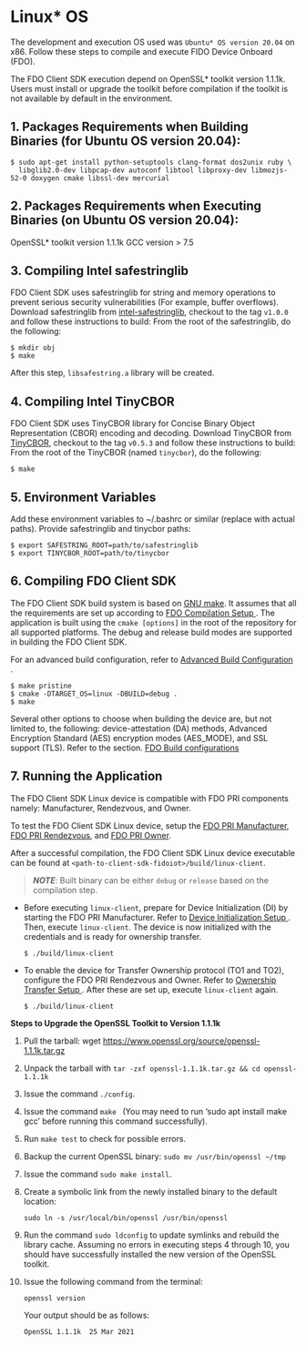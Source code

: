 # Linux* OS
The development and execution OS used was `Ubuntu* OS version 20.04` on x86. Follow these steps to compile and execute FIDO Device Onboard (FDO).

The FDO Client SDK execution depend on OpenSSL* toolkit version 1.1.1k. Users must install or upgrade the toolkit before compilation if the toolkit is not available by default in the environment.

## 1. Packages Requirements when Building Binaries (for Ubuntu OS version 20.04):

```shell
$ sudo apt-get install python-setuptools clang-format dos2unix ruby \
  libglib2.0-dev libpcap-dev autoconf libtool libproxy-dev libmozjs-52-0 doxygen cmake libssl-dev mercurial
```
## 2. Packages Requirements when Executing Binaries (on Ubuntu OS version 20.04):

OpenSSL* toolkit version 1.1.1k
GCC version > 7.5

## 3. Compiling Intel safestringlib
FDO Client SDK uses safestringlib for string and memory operations to prevent serious security vulnerabilities (For example, buffer overflows). Download safestringlib from <a href="https://github.com/intel/safestringlib">intel-safestringlib</a>, checkout to the tag `v1.0.0` and follow these instructions to build:
From the root of the safestringlib, do the following:
 ```shell
 $ mkdir obj
 $ make
 ```
After this step, `libsafestring.a` library will be created.

## 4. Compiling Intel TinyCBOR
FDO Client SDK uses TinyCBOR library for Concise Binary Object Representation (CBOR) encoding and decoding. Download TinyCBOR from <a href="https://github.com/intel/tinycbor">TinyCBOR</a>, checkout to the tag `v0.5.3` and follow these instructions to build:
From the root of the TinyCBOR (named `tinycbor`), do the following:
 ```shell
 $ make
 ```

## 5. Environment Variables
Add these environment variables to ~/.bashrc or similar (replace with actual paths).
Provide safestringlib and tinycbor paths:
```shell
$ export SAFESTRING_ROOT=path/to/safestringlib
$ export TINYCBOR_ROOT=path/to/tinycbor
```

## 6. Compiling FDO Client SDK

The FDO Client SDK build system is based on <a href="https://www.gnu.org/software/make/">GNU make</a>. It assumes that all the requirements are set up according to [ FDO Compilation Setup ](setup.md). The application is built using the `cmake [options]` in the root of the repository for all supported platforms. The debug and release build modes are supported in building the FDO Client SDK.

For an advanced build configuration, refer to [ Advanced Build Configuration ](build_conf.md).

```shell
$ make pristine
$ cmake -DTARGET_OS=linux -DBUILD=debug .
$ make
```

Several other options to choose when building the device are, but not limited to, the following: device-attestation (DA) methods, Advanced Encryption Standard (AES) encryption modes (AES_MODE), and SSL support (TLS).
Refer to the section. [FDO Build configurations](build_conf.md)

<a name="run_linux_fdo"></a>

## 7. Running the Application <!-- Ensuring generic updates are captured where applicable -->
The FDO Client SDK Linux device is compatible with FDO PRI components namely: Manufacturer, Rendezvous, and Owner.

To test the FDO Client SDK Linux device, setup the [FDO PRI Manufacturer](https://github.com/secure-device-onboard/pri-fidoiot/blob/master/component-samples/demo/manufacturer/README.md),
[FDO PRI Rendezvous](https://github.com/secure-device-onboard/pri-fidoiot/blob/master/component-samples/demo/rv/README.md), and
[FDO PRI Owner](https://github.com/secure-device-onboard/pri-fidoiot/blob/master/component-samples/demo/owner/README.md).

After a successful compilation, the FDO Client SDK Linux device executable can be found at `<path-to-client-sdk-fidoiot>/build/linux-client`.
> ***NOTE***: Built binary can be either `debug` or `release` based on the compilation step.

- Before executing `linux-client`, prepare for Device Initialization (DI) by starting the FDO PRI Manufacturer.
  Refer to [ Device Initialization Setup ](DI_setup.md).
  Then, execute `linux-client`. The device is now initialized with the credentials and is ready for ownership transfer.

  ```shell
  $ ./build/linux-client
  ```

- To enable the device for Transfer Ownership protocol (TO1 and TO2), configure the FDO PRI Rendezvous and Owner.
  Refer to [ Ownership Transfer Setup ](ownership_transfer.md).
  After these are set up, execute `linux-client` again.
  
  ```shell
  $ ./build/linux-client
  ```


**Steps to Upgrade the OpenSSL Toolkit to Version 1.1.1k**

1. Pull the tarball: wget https://www.openssl.org/source/openssl-1.1.1k.tar.gz

2. Unpack the tarball with `tar -zxf openssl-1.1.1k.tar.gz && cd openssl-1.1.1k`

3. Issue the command `./config`.

4. Issue the command `make ` (You may need to run ‘sudo apt install make gcc’ before running this command successfully).

5. Run `make test` to check for possible errors.

6. Backup the current OpenSSL binary: `sudo mv /usr/bin/openssl ~/tmp`

7. Issue the command `sudo make install`.

8. Create a symbolic link from the newly installed binary to the default location:

   `sudo ln -s /usr/local/bin/openssl /usr/bin/openssl`

9. Run the command `sudo ldconfig` to update symlinks and rebuild the library cache.
    Assuming no errors in executing steps 4 through 10, you should have successfully installed the new version of the OpenSSL toolkit.

10. Issue the following command from the terminal:

    ```
    openssl version
    ```

    Your output should be as follows:

    ```
	OpenSSL 1.1.1k  25 Mar 2021
    ```
